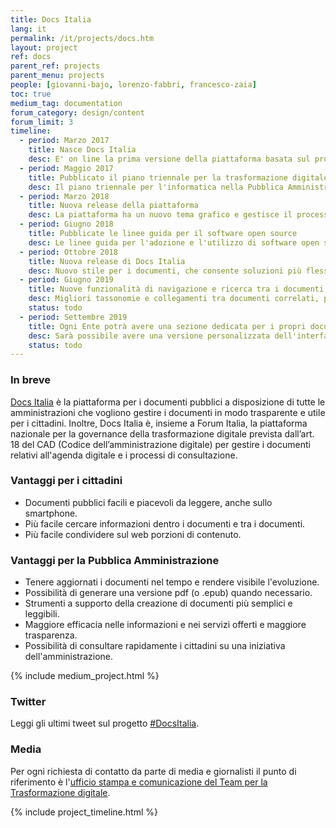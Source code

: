 ```yaml
---
title: Docs Italia
lang: it
permalink: /it/projects/docs.htm
layout: project
ref: docs
parent_ref: projects
parent_menu: projects
people: [giovanni-bajo, lorenzo-fabbri, francesco-zaia]
toc: true
medium_tag: documentation
forum_category: design/content
forum_limit: 3
timeline:
  - period: Marzo 2017
    title: Nasce Docs Italia
    desc: E' on line la prima versione della piattaforma basata sul progetto open source ReadTheDocs
  - period: Maggio 2017
    title: Pubblicato il piano triennale per la trasformazione digitale
    desc: Il piano triennale per l'informatica nella Pubblica Amministrazione viene pubblicato sulla prima versione di Docs Italia
  - period: Marzo 2018
    title: Nuova release della piattaforma
    desc: La piattaforma ha un nuovo tema grafico e gestisce il processo di consultazione pubblica di documenti, come stabilito dal CAD
  - period: Giugno 2018
    title: Pubblicate le linee guida per il software open source
    desc: Le linee guida per l'adozione e l'utilizzo di software open source vengono pubblicate sulla prima versione di Docs Italia
  - period: Ottobre 2018
    title: Nuova release di Docs Italia
    desc: Nuovo stile per i documenti, che consente soluzioni più flessibili per produrre documenti ancora più facili e piacevole da leggere
  - period: Giugno 2019
    title: Nuove funzionalità di navigazione e ricerca tra i documenti
    desc: Migliori tassonomie e collegamenti tra documenti correlati, potenziamento e debug della ricerca
    status: todo
  - period: Settembre 2019
    title: Ogni Ente potrà avere una sezione dedicata per i propri documenti
    desc: Sarà possibile avere una versione personalizzata dell'interfaccia di Docs Italia per ogni ente
    status: todo
---
```


### In breve

[Docs Italia](https://docs.italia.it/) è la piattaforma per i documenti pubblici a disposizione di tutte le amministrazioni che vogliono gestire i documenti in modo trasparente e utile per i cittadini. Inoltre, Docs Italia è, insieme a Forum Italia, la piattaforma nazionale per la governance della trasformazione digitale prevista
dall’art. 18 del CAD (Codice dell’amministrazione digitale) per gestire i documenti relativi all'agenda digitale e i processi di consultazione.

### Vantaggi per i cittadini

* Documenti pubblici facili e piacevoli da leggere, anche sullo smartphone.
* Più facile cercare informazioni dentro i documenti e tra i documenti.
* Più facile condividere sul web porzioni di contenuto.

### Vantaggi per la Pubblica Amministrazione

* Tenere aggiornati i documenti nel tempo e rendere visibile l'evoluzione.
* Possibilità di generare una versione pdf (o .epub) quando necessario.
* Strumenti a supporto della creazione di documenti più semplici e leggibili.
* Maggiore efficacia nelle informazioni e nei servizi offerti e maggiore trasparenza.
* Possibilità di consultare rapidamente i cittadini su una iniziativa dell'amministrazione.

{% include medium_project.html %}

### Twitter

Leggi gli ultimi tweet sul progetto [#DocsItalia](https://twitter.com/search?f=tweets&q=%23docsitalia%20from%3Ateamdigitaleit&src=typd).

### Media

Per ogni richiesta di contatto da parte di media e giornalisti il punto di riferimento è l'[ufficio stampa e comunicazione del Team per la Trasformazione digitale](https://teamdigitale.governo.it/it/contatti).

{% include project_timeline.html %}
